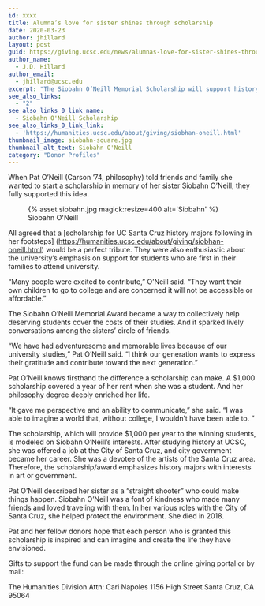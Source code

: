 ```yaml
---
id: xxxx
title: Alumna’s love for sister shines through scholarship
date: 2020-03-23
author: jhillard
layout: post
guid: https://giving.ucsc.edu/news/alumnas-love-for-sister-shines-through-scholarship/
author_name:
  - J.D. Hillard
author_email:
  - jhillard@ucsc.edu
excerpt: "The Siobahn O’Neill Memorial Scholarship will support history majors with interests in government and the arts."
see_also_links:
  - "2"
see_also_links_0_link_name:
  - Siobahn O'Neill Scholarship
see_also_links_0_link_link:
  - 'https://humanities.ucsc.edu/about/giving/siobhan-oneill.html'
thumbnail_image: siobahn-square.jpg
thumbnail_alt_text: Siobahn O'Neill
category: "Donor Profiles"
---
```

  
When Pat O’Neill (Carson ’74, philosophy) told friends and family she wanted to start a scholarship in memory of her sister Siobahn O’Neill, they fully supported this idea.
<figure class="inline-image full">
{% asset siobahn.jpg magick:resize=400 alt='Siobahn' %}
<figcaption>Siobahn O'Neill</figcaption></figure>

All agreed that a [scholarship for UC Santa Cruz history majors following in her footsteps] (https://humanities.ucsc.edu/about/giving/siobhan-oneill.html) would be a perfect tribute. They were also enthusiastic about the university’s emphasis on support for students who are first in their families to attend university.

“Many people were excited to contribute,” O’Neill said. “They want their own children to go to college and are concerned it will not be accessible or affordable.”

The Siobahn O’Neill Memorial Award became a way to collectively help deserving students cover the costs of their studies. And it sparked lively conversations among the sisters’ circle of friends.

“We have had adventuresome and memorable lives because of our university studies,” Pat O’Neill said. “I think our generation wants to express their gratitude and contribute toward the next generation.”

Pat O’Neill knows firsthand the difference a scholarship can make. A $1,000 scholarship covered a year of her rent when she was a student. And her philosophy degree deeply enriched her life.

“It gave me perspective and an ability to communicate,” she said. “I was able to imagine a world that, without college, I wouldn’t have been able to. ”

The scholarship, which will provide $1,000 per year to the winning students, is modeled on Siobahn O’Neill’s interests. After studying history at UCSC, she was offered a job at the City of Santa Cruz, and city government became her career. She was a devotee of the artists of the Santa Cruz area. Therefore, the scholarship/award emphasizes history majors with interests in art or government.

Pat O’Neill described her sister as a “straight shooter” who could make things happen. Siobahn O’Neill was a font of kindness who made many friends and loved traveling with them. In her various roles with the City of Santa Cruz, she helped protect the environment. She died in 2018.

Pat and her fellow donors hope that each person who is granted this scholarship is inspired and can imagine and create the life they have envisioned.

Gifts to support the fund can be made through the online giving portal or by mail:

The Humanities Division
Attn: Cari Napoles
1156 High Street
Santa Cruz, CA 95064


